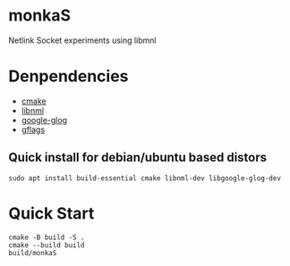 # monkaS
Netlink Socket experiments using libmnl

# Denpendencies
* [cmake](https://cmake.org/)
* [libnml](https://netfilter.org/projects/libmnl/)
* [google-glog](https://github.com/google/glog)
* [gflags](https://github.com/gflags/gflags)

## Quick install for debian/ubuntu based distors
```console
sudo apt install build-essential cmake libnml-dev libgoogle-glog-dev
```

# Quick Start
```console
cmake -B build -S .
cmake --build build
build/monkaS
```
